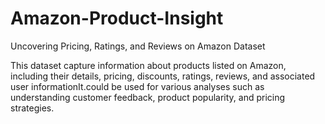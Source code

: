 # Amazon-Product-Insight
Uncovering Pricing, Ratings, and Reviews on Amazon Dataset

This dataset  capture information about products listed on Amazon, including their details, pricing, discounts, ratings, reviews, and associated user informationIt.could be used for various analyses such as understanding customer feedback, product popularity, and pricing strategies.
